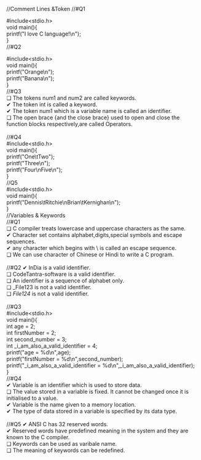 //Comment Lines &Token 
//#Q1

#include<stdio.h>
<br>
void main(){<br>
    printf("I love C language!\n");<br>
}
<br>
//#Q2

#include<stdio.h>
<br>
void main(){<br>
    printf("Orange\n");<br>
    printf("Banana\n");<br>
}
<br>
//#Q3<br>
❏ The tokens num1 and num2 are called keywords.<br>
✔︎ The token int is called a keyword.<br>
✔︎ The token num1 which is a variable name is called an identifier.<br>
❏ The open brace {and the close brace} used to open and close the function blocks respectively,are called Operators.<br>
<br>
//#Q4
<br>
#include<stdio.h><br>
void main(){<br>
    printf("One\tTwo");<br>
    printf("Three\n");<br>
    printf("Four\nFive\n");<br>
}
<br>
//Q5<br>
#include<stdio.h><br>
void main(){<br>
    printf("Dennis\tRitchie\nBrian\tKernighan\n");<br>
}
<br>
//Variables & Keywords<br>
//#Q1<br>
❏ C compiler treats lowercase and uppercase characters as the same.<br>
✔︎ Character set contains alphabet,digits,special symbols and escape sequences.<br>
✔︎ any character which begins with \ is called an escape sequence.<br>
❏ We can use character of Chinese or Hindi to write a C program.<br>
<br>
//#Q2
✔︎ InDia is a valid identifier.<br>
❏ CodeTantra-software is a valid identifier.<br>
❏ An identifier is a sequence of alphabet only.<br>
❏ _File123 is not a valid identifier.<br>
❏ _File124_ is not a valid identifier.<br>
<br>
//#Q3<br>
#include<stdio.h><br>
void main(){<br>
    int age = 2;<br>
    int firstNumber = 2;<br>
    int second_number = 3;<br>
    int _i_am_also_a_valid_identifier = 4;<br>
    printf("age = %d\n",age);<br>
    printf("firstNumber = %d\n",second_number);<br>
    printf("_i_am_also_a_valid_identifier = %d\n",_i_am_also_a_valid_identifier);<br>
}
<br>
//#Q4<br>
✔︎ Variable is an identifier which is used to store data.<br>
❏ The value stored in a variable is fixed. It cannot be changed once it is initialised to a value.<br>
✔︎ Variable is the name given to a memory location.<br>
✔︎ The type of data stored in a variable is specified by its data type.<br>
<br>
//#Q5
✔︎ ANSI C has 32 reserved words.<br>
✔︎ Reserved words have predefined meaning in the system and they are known to the C compiler.<br>
❏ Keywords can be used as varibale name.<br>
❏ The meaning of keywords can be redefined.<br>